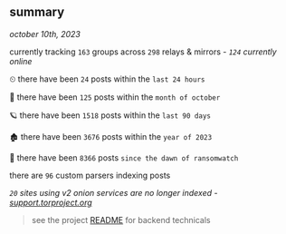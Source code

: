 
## summary
_october 10th, 2023_

currently tracking `163` groups across `298` relays & mirrors - _`124` currently online_

⏲ there have been `24` posts within the `last 24 hours`

🦈 there have been `125` posts within the `month of october`

🪐 there have been `1518` posts within the `last 90 days`

🏚 there have been `3676` posts within the `year of 2023`

🦕 there have been `8366` posts `since the dawn of ransomwatch`

there are `96` custom parsers indexing posts

_`20` sites using v2 onion services are no longer indexed - [support.torproject.org](https://support.torproject.org/onionservices/v2-deprecation/)_

> see the project [README](https://github.com/joshhighet/ransomwatch#ransomwatch--) for backend technicals
